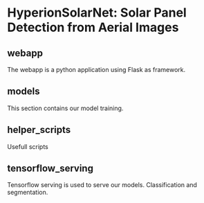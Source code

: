 # HyperionSolarNet: Solar Panel Detection from Aerial Images

## webapp

The webapp is a python application using Flask as framework.

## models

This section contains our model training.

## helper_scripts

Usefull scripts

## tensorflow_serving

Tensorflow serving is used to serve our models. Classification and segmentation.
